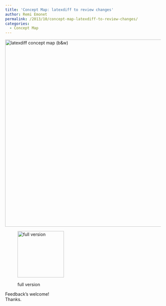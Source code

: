 ```yaml
---
title: 'Concept Map: latexdiff to review changes'
author: Remi Emonet
permalink: /2013/10/concept-map-latexdiff-to-review-changes/
categories:
  - Concept Map
---
```

[<img alt="latexdiff concept map (b&w)" src="http://teaching.software-carpentry.org/wp-content/uploads/2013/10/export-2-small.png" width="800" height="605" />][1]<figure id="attachment_4840" style="width: 150px;" class="wp-caption alignnone">

[<img class="size-thumbnail wp-image-4840" alt="full version" src="http://teaching.software-carpentry.org/wp-content/uploads/2013/10/export-1-150x150.png" width="150" height="150" />][2]<figcaption class="wp-caption-text">full version</figcaption></figure> 
Feedback&#8217;s welcome!  
Thanks.

 [1]: http://teaching.software-carpentry.org/wp-content/uploads/2013/10/export-2-small.png
 [2]: http://teaching.software-carpentry.org/wp-content/uploads/2013/10/export-1.png
